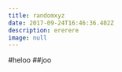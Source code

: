 ```yaml
---
title: randomxyz
date: 2017-09-24T16:46:36.402Z
description: ererere
image: null
---
```

#heloo
##joo



